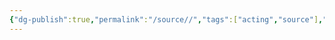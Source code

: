 ```yaml
---
{"dg-publish":true,"permalink":"/source//","tags":["acting","source"],"created":"2025-08-12T17:52:33.537+09:00","updated":"2025-08-16T13:39:47.845+09:00"}
---
```



